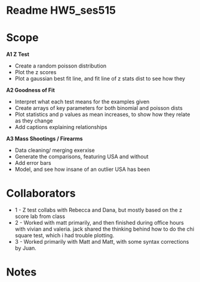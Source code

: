 # Readme HW5_ses515

# Scope
**A1 Z Test**
* Create a random poisson distribution
* Plot the z scores 
* Plot a gaussian best fit line, and fit line of z stats dist to see how they 

**A2 Goodness of Fit**
* Interpret what each test means for the examples given
* Create arrays of key parameters for both binomial and poisson dists
* Plot statistics and p values as mean increases, to show how they relate as they change
* Add captions explaining relationships

**A3 Mass Shootings / Firearms**
* Data cleaning/ merging exerxise 
* Generate the comparisons, featuring USA and without
* Add error bars
* Model, and see how insane of an outlier USA has been

# Collaborators
* 1 - Z test collabs with Rebecca and Dana, but mostly based on the z score lab from class
* 2 - Worked with matt primarily, and then finished during office hours with vivian and valeria. jack shared the thinking behind how to do the chi square test, which i had trouble plotting. 
* 3 - Worked primarily with Matt and Matt, with some syntax corrections by Juan. 

# Notes
